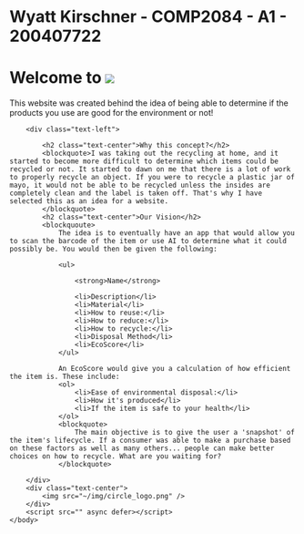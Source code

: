 <!DOCTYPE html>
<html class="no-js"> <!--<![endif]-->
    <head>
        <meta charset="utf-8">
        <meta http-equiv="X-UA-Compatible" content="IE=edge">
        <title></title>
        <meta name="description" content="">
        <meta name="viewport" content="width=device-width, initial-scale=1">
        <link rel="stylesheet" href="">
    </head>
    <body>
        <h1>Wyatt Kirschner - COMP2084 - A1 - 200407722</h1>
        <div class="text-center">
            <h1 class="display-4">Welcome to <img src="~/img/grey_logo.png" /></h1>
            <p>This website was created behind the idea of being able to determine if the products you use are good for the environment or not!</p>
        </div>
        
        <div class="text-left">
        
            <h2 class="text-center">Why this concept?</h2>
            <blockquote>I was taking out the recycling at home, and it started to become more difficult to determine which items could be recycled or not. It started to dawn on me that there is a lot of work to properly recycle an object. If you were to recycle a plastic jar of mayo, it would not be able to be recycled unless the insides are completely clean and the label is taken off. That's why I have selected this as an idea for a website.
            </blockquote>
            <h2 class="text-center">Our Vision</h2>
            <blockquoute>
                The idea is to eventually have an app that would allow you to scan the barcode of the item or use AI to determine what it could possibly be. You would then be given the following:
        
                <ul>
        
                    <strong>Name</strong>
        
                    <li>Description</li>
                    <li>Material</li>
                    <li>How to reuse:</li>
                    <li>How to reduce:</li>
                    <li>How to recycle:</li>
                    <li>Disposal Method</li>
                    <li>EcoScore</li>
                </ul>
        
                An EcoScore would give you a calculation of how efficient the item is. These include:
                <ol>
                    <li>Ease of environmental disposal:</li>
                    <li>How it's produced</li>
                    <li>If the item is safe to your health</li>
                </ol>
                <blockquote>
                    The main objective is to give the user a 'snapshot' of the item's lifecycle. If a consumer was able to make a purchase based on these factors as well as many others... people can make better choices on how to recycle. What are you waiting for?
                </blockquote>
        
        </div>
        <div class="text-center">
            <img src="~/img/circle_logo.png" />
        </div>
        <script src="" async defer></script>
    </body>
</html>